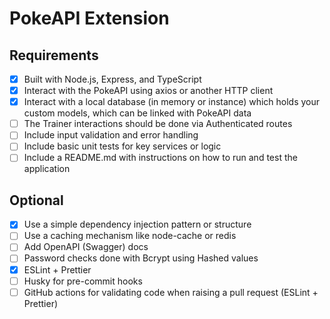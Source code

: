 # PokeAPI Extension

## Requirements

- [x] Built with Node.js, Express, and TypeScript
- [x] Interact with the PokeAPI using axios or another HTTP client
- [x] Interact with a local database (in memory or instance) which holds your custom models, which can be linked with PokeAPI data
- [ ] The Trainer interactions should be done via Authenticated routes
- [ ] Include input validation and error handling
- [ ] Include basic unit tests for key services or logic
- [ ] Include a README.md with instructions on how to run and test the application

## Optional

- [x] Use a simple dependency injection pattern or structure
- [ ] Use a caching mechanism like node-cache or redis
- [ ] Add OpenAPI (Swagger) docs
- [ ] Password checks done with Bcrypt using Hashed values
- [x] ESLint + Prettier
- [ ] Husky for pre-commit hooks
- [ ] GitHub actions for validating code when raising a pull request (ESLint + Prettier)
